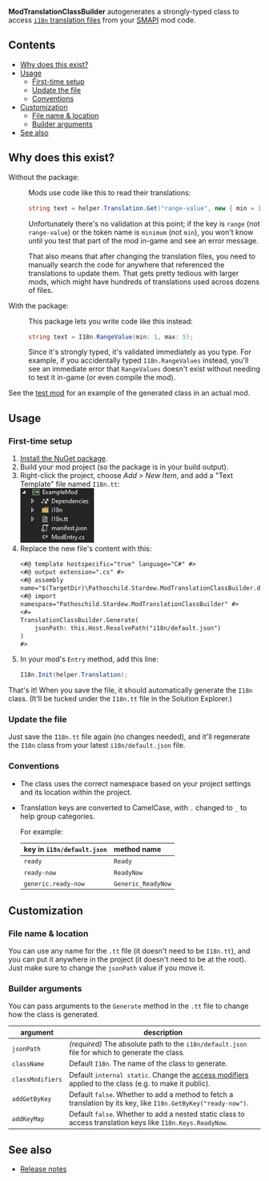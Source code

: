 **ModTranslationClassBuilder** autogenerates a strongly-typed class to access [`i18n`
translation files](https://stardewvalleywiki.com/Modding:Modder_Guide/APIs/Translation)
from your [SMAPI](https://smapi.io/) mod code.

## Contents
* [Why does this exist?](#why-does-this-exist)
* [Usage](#usage)
  * [First-time setup](#first-time-setup)
  * [Update the file](#update-the-file)
  * [Conventions](#conventions)
* [Customization](#customization)
  * [File name & location](#file-name--location)
  * [Builder arguments](#builder-arguments)
* [See also](#see-also)

## Why does this exist?
<dl>
<dt>Without the package:</dt>
<dd>

Mods use code like this to read their translations:
```c#
string text = helper.Translation.Get("range-value", new { min = 1, max = 5 });
```

Unfortunately there's no validation at this point; if the key is `range` (not `range-value`) or the
token name is `minimum` (not `min`), you won't know until you test that part of the mod in-game and
see an error message.

That also means that after changing the translation files, you need to manually search the code for
anywhere that referenced the translations to update them. That gets pretty tedious with larger
mods, which might have hundreds of translations used across dozens of files.

</dd>
<dt>With the package:</dt>
<dd>

This package lets you write code like this instead:
```c#
string text = I18n.RangeValue(min: 1, max: 5);
```

Since it's strongly typed, it's validated immediately as you type. For example, if you accidentally
typed `I18n.RangeValues` instead, you'll see an immediate error that `RangeValues` doesn't exist
without needing to test it in-game (or even compile the mod).

</dd>
</dl>

See the [test mod](TestMod) for an example of the generated class in an actual mod.

## Usage
### First-time setup
1. [Install the NuGet package](https://www.nuget.org/packages/Pathoschild.Stardew.ModTranslationClassBuilder).
2. Build your mod project (so the package is in your build output).
3. Right-click the project, choose _Add > New Item_, and add a "Text Template" file named `I18n.tt`:  
   ![](docs/project-structure.png)
4. Replace the new file's content with this:
   ```
   <#@ template hostspecific="true" language="C#" #>
   <#@ output extension=".cs" #>
   <#@ assembly name="$(TargetDir)\Pathoschild.Stardew.ModTranslationClassBuilder.dll"#>
   <#@ import namespace="Pathoschild.Stardew.ModTranslationClassBuilder" #>
   <#=
   TranslationClassBuilder.Generate(
       jsonPath: this.Host.ResolvePath("i18n/default.json")
   )
   #>
   ```
5. In your mod's `Entry` method, add this line:
   ```c#
   I18n.Init(helper.Translation);
   ```

That's it! When you save the file, it should automatically generate the `I18n` class. (It'll be
tucked under the `I18n.tt` file in the Solution Explorer.)

### Update the file
Just save the `I18n.tt` file again (no changes needed), and it'll regenerate the `I18n` class from
your latest `i18n/default.json` file.

### Conventions
* The class uses the correct namespace based on your project settings and its location within the
  project.

* Translation keys are converted to CamelCase, with `.` changed to `_` to help group categories.

  For example:

  key in `i18n/default.json` | method name
  -------------------------- | -----------
  `ready`                    | `Ready`
  `ready-now`                | `ReadyNow`
  `generic.ready-now`        | `Generic_ReadyNow`

## Customization
### File name & location
You can use any name for the `.tt` file (it doesn't need to be `I18n.tt`), and you can put it
anywhere in the project (it doesn't need to be at the root). Just make sure to change the `jsonPath`
value if you move it.

### Builder arguments
You can pass arguments to the `Generate` method in the `.tt` file to change how the class is
generated.

argument      | description
------------- | -----------
`jsonPath`    | _(required)_ The absolute path to the `i18n/default.json` file for which to generate the class.
`className`   | Default `I18n`. The name of the class to generate.
`classModifiers` | Default `internal static`. Change the [access modifiers](https://docs.microsoft.com/en-us/dotnet/csharp/programming-guide/classes-and-structs/access-modifiers) applied to the class (e.g. to make it public).
`addGetByKey` | Default `false`. Whether to add a method to fetch a translation by its key, like `I18n.GetByKey("ready-now")`.
`addKeyMap`   | Default `false`. Whether to add a nested static class to access translation keys like `I18n.Keys.ReadyNow`.

## See also
* [Release notes](release-notes.md)
